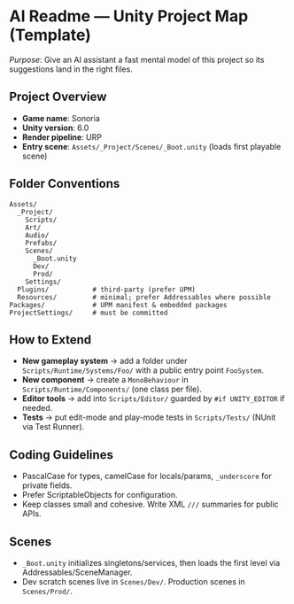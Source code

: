 # AI Readme — Unity Project Map (Template)

_Purpose_: Give an AI assistant a fast mental model of this project so its suggestions land in the right files.

## Project Overview
- **Game name**: Sonoria
- **Unity version**: 6.0
- **Render pipeline**: URP
- **Entry scene**: `Assets/_Project/Scenes/_Boot.unity` (loads first playable scene)

## Folder Conventions
```
Assets/
  _Project/
    Scripts/
    Art/
    Audio/
    Prefabs/
    Scenes/
      _Boot.unity
      Dev/
      Prod/
    Settings/
  Plugins/           # third-party (prefer UPM)
  Resources/         # minimal; prefer Addressables where possible
Packages/            # UPM manifest & embedded packages
ProjectSettings/     # must be committed
```

## How to Extend
- **New gameplay system** → add a folder under `Scripts/Runtime/Systems/Foo/` with a public entry point `FooSystem`.
- **New component** → create a `MonoBehaviour` in `Scripts/Runtime/Components/` (one class per file).
- **Editor tools** → add into `Scripts/Editor/` guarded by `#if UNITY_EDITOR` if needed.
- **Tests** → put edit-mode and play-mode tests in `Scripts/Tests/` (NUnit via Test Runner).

## Coding Guidelines
- PascalCase for types, camelCase for locals/params, `_underscore` for private fields.
- Prefer ScriptableObjects for configuration.
- Keep classes small and cohesive. Write XML `///` summaries for public APIs.

## Scenes
- `_Boot.unity` initializes singletons/services, then loads the first level via Addressables/SceneManager.
- Dev scratch scenes live in `Scenes/Dev/`. Production scenes in `Scenes/Prod/`.


